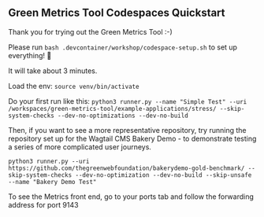 ## Green Metrics Tool Codespaces Quickstart

Thank you for trying out the Green Metrics Tool :-)

Please run `bash .devcontainer/workshop/codespace-setup.sh` to set up everything! 🚀

It will take about 3 minutes.

Load the env: `source venv/bin/activate`

Do your first run like this: `python3 runner.py --name "Simple Test" --uri /workspaces/green-metrics-tool/example-applications/stress/ --skip-system-checks --dev-no-optimizations --dev-no-build`

Then, if you want to see a more representative repository, try running the repository set up for the Wagtail CMS Bakery Demo - to demonstrate  testing a series of more complicated user journeys.

`python3 runner.py --uri https://github.com/thegreenwebfoundation/bakerydemo-gold-benchmark/ --skip-system-checks --dev-no-optimization --dev-no-build --skip-unsafe --name "Bakery Demo Test"`

To see the Metrics front end, go to your ports tab and follow the forwarding address for port 9143
